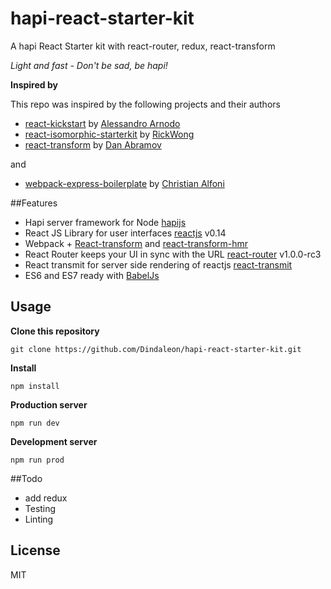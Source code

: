 # hapi-react-starter-kit
A hapi React Starter kit with react-router, redux, react-transform

_Light and fast - Don't be sad, be hapi!_

**Inspired by**

This repo was inspired by the following projects and their authors 
* [react-kickstart](https://github.com/vesparny/react-kickstart) by [Alessandro Arnodo](https://github.com/vesparny)
* [react-isomorphic-starterkit](https://github.com/RickWong/react-isomorphic-starterkit) by [RickWong](https://github.com/RickWong)
* [react-transform](https://github.com/gaearon/react-transform) by [Dan Abramov](https://github.com/gaearon)

and

* [webpack-express-boilerplate](https://github.com/christianalfoni/webpack-express-boilerplate) by [Christian Alfoni](https://github.com/christianalfoni)

##Features
* Hapi server framework for Node [hapijs](https://github.com/hapijs/hapi)
* React JS Library for user interfaces [reactjs](https://github.com/reactjs) v0.14
* Webpack + [React-transform](https://github.com/gaearon/babel-plugin-react-transform) and [react-transform-hmr](https://github.com/gaearon/react-transform-hmr)
* React Router keeps your UI in sync with the URL [react-router](https://github.com/rackt/react-router) v1.0.0-rc3
* React transmit for server side rendering of reactjs [react-transmit](https://github.com/RickWong/react-transmit)
* ES6 and ES7 ready with [BabelJs](https://babeljs.io/)

## Usage
**Clone this repository**

    git clone https://github.com/Dindaleon/hapi-react-starter-kit.git
    
**Install**

    npm install
    
**Production server**

    npm run dev
    
**Development server**

    npm run prod

##Todo
* add redux
* Testing
* Linting

## License 
MIT
